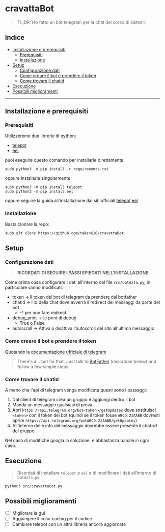 # cravattaBot
> TL;DR: Ho fatto un bot telegram per la chat del corso di sistemi.

## Indice
- [Installazione e prerequisiti](https://github.com/takenX10/cravattaBot#Installazione-e-prerequisiti)
    - [Prerequisiti](https://github.com/takenX10/cravattaBot#Prerequisiti)
    - [Installazione](https://github.com/takenX10/cravattaBot#Installazione)
- [Setup](https://github.com/takenX10/cravattaBot#Setup)
    - [Configurazione dati](https://github.com/takenX10/cravattaBot#Configurazione-dati)
    - [Come creare il bot e prendere il token](https://github.com/takenX10/cravattaBot#Come-creare-il-bot-e-prendere-il-token)
    - [Come trovare il chatid](https://github.com/takenX10/cravattaBot#Come-trovare-il-chatid)
- [Esecuzione](https://github.com/takenX10/cravattaBot#Esecuzione)
- [Possibili miglioramenti](https://github.com/takenX10/cravattaBot#Possibili-miglioramenti)
---

## Installazione e prerequisiti
### Prerequisiti
Utilizzeremo due librerie di python:
- [telepot](https://telepot.readthedocs.io/en/latest/index.html)
- [eel](https://github.com/ChrisKnott/Eel)

puoi eseguire questo comando per installarle direttamente
```console
sudo python3 -m pip install -r requirements.txt
```
oppure installarle singolarmente
```console
sudo python3 -m pip install telepot
sudo python3 -m pip install eel
```
oppure seguire la guida all'installazione dai siti ufficiali [telepot](https://telepot.readthedocs.io/en/latest/index.html#installation) [eel](https://github.com/ChrisKnott/Eel#install)

### Installazione
Basta clonare la repo:
```console
sudo git clone https://github.com/takenX10/cravattaBot
```

## Setup
### Configurazione dati
> **RICORDATI DI SEGUIRE I PASSI SPIEGATI NELL'INSTALLAZIONE**

Come prima cosa configurare i dati all'interno del file `src/botdata.py`, in particolare vanno modificati:

- token -> il token del bot di telegram da prendere dal botfather
- chatid -> l'id della chat dove avverrà il redirect dei messaggi da parte del bot 
    - -1 per non fare redirect
- debug_print -> le print di debug 
    - True o False
- autoscroll ->  Attiva o disattiva l'autoscroll del sito all'ultimo messaggio

### Come creare il bot e prendere il token
Quotando la [documentazione ufficiale di telegram](https://core.telegram.org/bots)

> There's a… bot for that. Just talk to [BotFather](https://t.me/botfather) (described below) and follow a few simple steps.

### Come trovare il chatid
A meno che l'api di telegram venga modificata questi sono i passaggi:
1. Dal client di telegram crea un gruppo e aggiungi dentro il bot
2. Manda un messaggio qualsiasi di prova
3. Apri `https://api.telegram.org/bot<token>/getUpdates` dove sostituisci `<token>` con il token del bot (quindi se il token fosse `ABCD:22AABB` dovresti aprire `https://api.telegram.org/botABCD:22AABB/getUpdates`)
4. All'interno delle info del messaggio dovrebbe essere presente il chat-id del gruppo.

Nel caso di modifiche googla la soluzione, è abbastanza banale in ogni caso.

## Esecuzione
> Ricordati di installare `telepot` e `eel` e di modificare i dati all'interno di `botdata.py`

```console
python3 src/cravattaBot.py
```

## Possibili miglioramenti
- [ ] Migliorare la gui
- [ ] Aggiungere il color coding per il codice
- [ ] Cambiare telepot con un altra libreria ancora aggiornata
